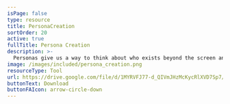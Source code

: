 ```yaml
---
isPage: false
type: resource
title: PersonaCreation
sortOrder: 20
active: true
fullTitle: Persona Creation
description: >-
  Personas give us a way to think about who exists beyond the screen and what their life looks like, what motivates them, frustrates them and what they are trying to do with our product.
image: /images/included/persona_creation.png
resourceType: Tool
url: https://drive.google.com/file/d/1MYRVFJ77-d_QIVmJHzMcKycRlXVD7Sp7/view
buttonText: Download
buttonFAIcon: arrow-circle-down
---
```

